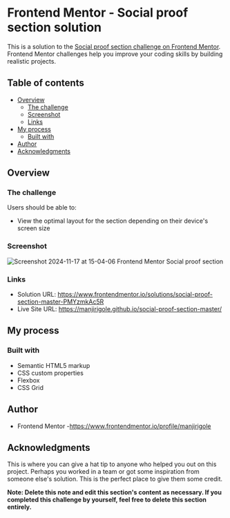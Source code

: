 # Frontend Mentor - Social proof section solution

This is a solution to the [Social proof section challenge on Frontend Mentor](https://www.frontendmentor.io/challenges/social-proof-section-6e0qTv_bA). Frontend Mentor challenges help you improve your coding skills by building realistic projects. 

## Table of contents

- [Overview](#overview)
  - [The challenge](#the-challenge)
  - [Screenshot](#screenshot)
  - [Links](#links)
- [My process](#my-process)
  - [Built with](#built-with)
- [Author](#author)
- [Acknowledgments](#acknowledgments)


## Overview

### The challenge

Users should be able to:

- View the optimal layout for the section depending on their device's screen size

### Screenshot
![Screenshot 2024-11-17 at 15-04-06 Frontend Mentor Social proof section](https://github.com/user-attachments/assets/e8a02a7d-6940-4c42-b69d-3ed6bb5a2be9)

### Links

- Solution URL: https://www.frontendmentor.io/solutions/social-proof-section-master-PMYzmkAc5R
- Live Site URL: https://manjirigole.github.io/social-proof-section-master/

## My process

### Built with

- Semantic HTML5 markup
- CSS custom properties
- Flexbox
- CSS Grid

## Author

- Frontend Mentor -https://www.frontendmentor.io/profile/manjirigole


## Acknowledgments

This is where you can give a hat tip to anyone who helped you out on this project. Perhaps you worked in a team or got some inspiration from someone else's solution. This is the perfect place to give them some credit.

**Note: Delete this note and edit this section's content as necessary. If you completed this challenge by yourself, feel free to delete this section entirely.**
